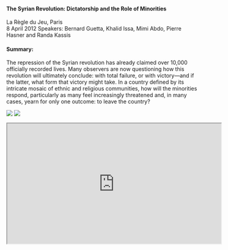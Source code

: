 <h4>The Syrian Revolution: Dictatorship and the Role of Minorities</h4>

La Règle du Jeu, Paris
<br>
8 April 2012
Speakers: Bernard Guetta, Khalid Issa, Mimi Abdo, Pierre Hasner and Randa Kassis

<h4>Summary:</h4>

The repression of the Syrian revolution has already claimed over 10,000 officially recorded lives. Many observers are now questioning how this revolution will ultimately conclude: with total failure, or with victory—and if the latter, what form that victory might take. In a country defined by its intricate mosaic of ethnic and religious communities, how will the minorities respond, particularly as many feel increasingly threatened and, in many cases, yearn for only one outcome: to leave the country?

![](168.JPG)
![](169.JPG)

<center><iframe width="560" height="315" src="https://geo.dailymotion.com/player.html?video=xpzzyx" allowfullscreen></iframe></center>
<p></p>
